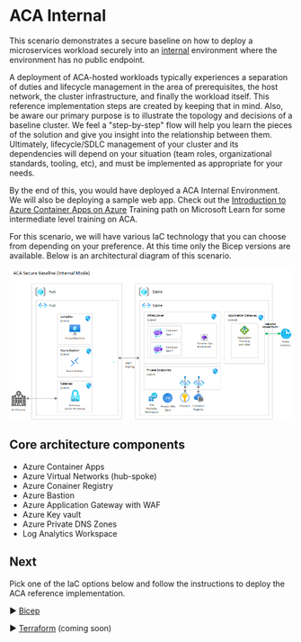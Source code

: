 # ACA Internal
> 
This scenario demonstrates a secure baseline on how to deploy a microservices workload securely into an [internal](https://learn.microsoft.com/en-us/azure/container-apps/vnet-custom-internal?tabs=bash&pivots=azure-portal) environment where the environment has no public endpoint. 

A deployment of ACA-hosted workloads typically experiences a separation of duties and lifecycle management in the area of prerequisites, the host network, the cluster infrastructure, and finally the workload itself. This reference implementation steps are created by keeping that in mind. Also, be aware our primary purpose is to illustrate the topology and decisions of a baseline cluster. We feel a "step-by-step" flow will help you learn the pieces of the solution and give you insight into the relationship between them. Ultimately, lifecycle/SDLC management of your cluster and its dependencies will depend on your situation (team roles, organizational standards, tooling, etc), and must be implemented as appropriate for your needs.

By the end of this, you would have deployed a ACA Internal Environment. We will also be deploying a sample web app. Check out the [Introduction to Azure Container Apps on Azure](https://learn.microsoft.com/en-us/azure/container-apps/) Training path on Microsoft Learn  for some intermediate level training on ACA.

For this scenario, we will have various IaC technology that you can choose from depending on your preference. At this time only the Bicep versions are available. Below is an architectural diagram of this scenario.

![Architectural diagram for the ACA Internal scenario.](../../docs/media/acaInternal/aca-internal.png)

## Core architecture components
* Azure Container Apps
* Azure Virtual Networks (hub-spoke)
* Azure Conainer Registry
* Azure Bastion
* Azure Application Gateway with WAF
* Azure Key vault
* Azure Private DNS Zones
* Log Analytics Workspace

## Next
Pick one of the IaC options below and follow the instructions to deploy the ACA reference implementation.

:arrow_forward: [Bicep](./bicep) 

:arrow_forward: [Terraform](./Terraform) (coming soon)
